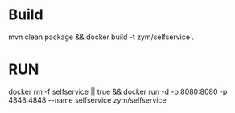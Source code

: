 # Build
mvn clean package && docker build -t zym/selfservice .

# RUN

docker rm -f selfservice || true && docker run -d -p 8080:8080 -p 4848:4848 --name selfservice zym/selfservice 